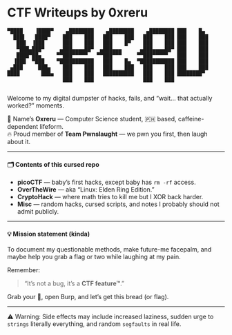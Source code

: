 # CTF Writeups by 0xreru

```
▀████    ▐████▀    ▄████████    ▄████████    ▄████████ ███    █▄ 
  ███▌   ████▀    ███    ███   ███    ███   ███    ███ ███    ███
   ███  ▐███      ███    ███   ███    █▀    ███    ███ ███    ███
   ▀███▄███▀     ▄███▄▄▄▄██▀  ▄███▄▄▄      ▄███▄▄▄▄██▀ ███    ███
   ████▀██▄     ▀▀███▀▀▀▀▀   ▀▀███▀▀▀     ▀▀███▀▀▀▀▀   ███    ███
  ▐███  ▀███    ▀███████████   ███    █▄  ▀███████████ ███    ███
 ▄███     ███▄    ███    ███   ███    ███   ███    ███ ███    ███
████       ███▄   ███    ███   ██████████   ███    ███ ████████▀ 
                  ███    ███                ███    ███           
                  
```

Welcome to my digital dumpster of hacks, fails, and “wait… that actually worked?” moments.

👾 Name’s **Oxreru** — Computer Science student, 🇵🇭 based, caffeine-dependent lifeform.\
🔥 Proud member of **Team Pwnslaught** — we pwn you first, then laugh about it.

***

#### 🗂 Contents of this cursed repo

* **picoCTF** — baby’s first hacks, except baby has `rm -rf` access.
* **OverTheWire** — aka “Linux: Elden Ring Edition.”
* **CryptoHack** — where math tries to kill me but I XOR back harder.
* **Misc** — random hacks, cursed scripts, and notes I probably should not admit publicly.

***

#### 💡 Mission statement (kinda)

To document my questionable methods, make future-me facepalm, and maybe help you grab a flag or two while laughing at my pain.

Remember:

> “It’s not a bug, it’s a **CTF feature™**.”

Grab your 🍕, open Burp, and let’s get this bread (or flag).

***

⚠️ Warning: Side effects may include increased laziness, sudden urge to `strings` literally everything, and random `segfaults` in real life.
